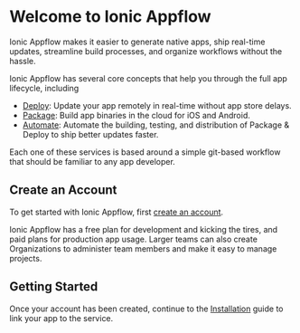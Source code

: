 # Welcome to Ionic Appflow

Ionic Appflow makes it easier to generate native apps, ship real-time updates, streamline build processes,
and organize workflows without the hassle.

Ionic Appflow has several core concepts that help you through the full app lifecycle, including

 * [Deploy](/docs/appflow/deploy/intro): Update your app remotely in real-time without app store delays.
 * [Package](/docs/appflow/package/intro): Build app binaries in the cloud for iOS and Android.
 * [Automate](/docs/appflow/automation/intro): Automate the building, testing, and distribution of Package & Deploy to ship better updates faster.

Each one of these services is based around a simple git-based workflow that should be familiar to any app developer.


## Create an Account

To get started with Ionic Appflow, first [create an account](https://dashboard.ionicframework.com/signup?source=framework-{{page.id}}).

Ionic Appflow has a free plan for development and kicking the tires, and paid plans for production app usage.
Larger teams can also create Organizations to administer team members and make it easy to manage projects.

## Getting Started

Once your account has been created, continue to the [Installation](/docs/appflow/basics/getting-started/) guide to link your app to the service.